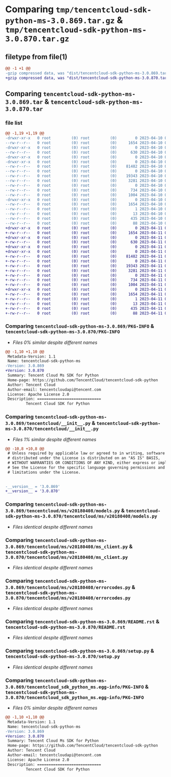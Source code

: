 # Comparing `tmp/tencentcloud-sdk-python-ms-3.0.869.tar.gz` & `tmp/tencentcloud-sdk-python-ms-3.0.870.tar.gz`

## filetype from file(1)

```diff
@@ -1 +1 @@
-gzip compressed data, was "dist/tencentcloud-sdk-python-ms-3.0.869.tar", last modified: Mon Apr 10 03:10:08 2023, max compression
+gzip compressed data, was "dist/tencentcloud-sdk-python-ms-3.0.870.tar", last modified: Tue Apr 11 03:43:41 2023, max compression
```

## Comparing `tencentcloud-sdk-python-ms-3.0.869.tar` & `tencentcloud-sdk-python-ms-3.0.870.tar`

### file list

```diff
@@ -1,19 +1,19 @@
-drwxr-xr-x   0 root         (0) root         (0)        0 2023-04-10 03:10:08.000000 tencentcloud-sdk-python-ms-3.0.869/
--rw-r--r--   0 root         (0) root         (0)     1654 2023-04-10 03:10:08.000000 tencentcloud-sdk-python-ms-3.0.869/PKG-INFO
-drwxr-xr-x   0 root         (0) root         (0)        0 2023-04-10 03:10:08.000000 tencentcloud-sdk-python-ms-3.0.869/tencentcloud/
--rw-r--r--   0 root         (0) root         (0)      630 2023-04-10 03:10:08.000000 tencentcloud-sdk-python-ms-3.0.869/tencentcloud/__init__.py
-drwxr-xr-x   0 root         (0) root         (0)        0 2023-04-10 03:10:08.000000 tencentcloud-sdk-python-ms-3.0.869/tencentcloud/ms/
-drwxr-xr-x   0 root         (0) root         (0)        0 2023-04-10 03:10:08.000000 tencentcloud-sdk-python-ms-3.0.869/tencentcloud/ms/v20180408/
--rw-r--r--   0 root         (0) root         (0)    81482 2023-04-10 03:10:08.000000 tencentcloud-sdk-python-ms-3.0.869/tencentcloud/ms/v20180408/models.py
--rw-r--r--   0 root         (0) root         (0)        0 2023-04-10 03:10:08.000000 tencentcloud-sdk-python-ms-3.0.869/tencentcloud/ms/v20180408/__init__.py
--rw-r--r--   0 root         (0) root         (0)    19343 2023-04-10 03:10:08.000000 tencentcloud-sdk-python-ms-3.0.869/tencentcloud/ms/v20180408/ms_client.py
--rw-r--r--   0 root         (0) root         (0)     3281 2023-04-10 03:10:08.000000 tencentcloud-sdk-python-ms-3.0.869/tencentcloud/ms/v20180408/errorcodes.py
--rw-r--r--   0 root         (0) root         (0)        0 2023-04-10 03:10:08.000000 tencentcloud-sdk-python-ms-3.0.869/tencentcloud/ms/__init__.py
--rw-r--r--   0 root         (0) root         (0)      734 2023-04-10 03:10:08.000000 tencentcloud-sdk-python-ms-3.0.869/README.rst
--rw-r--r--   0 root         (0) root         (0)     1004 2023-04-10 03:10:08.000000 tencentcloud-sdk-python-ms-3.0.869/setup.py
-drwxr-xr-x   0 root         (0) root         (0)        0 2023-04-10 03:10:08.000000 tencentcloud-sdk-python-ms-3.0.869/tencentcloud_sdk_python_ms.egg-info/
--rw-r--r--   0 root         (0) root         (0)     1654 2023-04-10 03:10:08.000000 tencentcloud-sdk-python-ms-3.0.869/tencentcloud_sdk_python_ms.egg-info/PKG-INFO
--rw-r--r--   0 root         (0) root         (0)        1 2023-04-10 03:10:08.000000 tencentcloud-sdk-python-ms-3.0.869/tencentcloud_sdk_python_ms.egg-info/dependency_links.txt
--rw-r--r--   0 root         (0) root         (0)       13 2023-04-10 03:10:08.000000 tencentcloud-sdk-python-ms-3.0.869/tencentcloud_sdk_python_ms.egg-info/top_level.txt
--rw-r--r--   0 root         (0) root         (0)      435 2023-04-10 03:10:08.000000 tencentcloud-sdk-python-ms-3.0.869/tencentcloud_sdk_python_ms.egg-info/SOURCES.txt
--rw-r--r--   0 root         (0) root         (0)       88 2023-04-10 03:10:08.000000 tencentcloud-sdk-python-ms-3.0.869/setup.cfg
+drwxr-xr-x   0 root         (0) root         (0)        0 2023-04-11 03:43:41.000000 tencentcloud-sdk-python-ms-3.0.870/
+-rw-r--r--   0 root         (0) root         (0)     1654 2023-04-11 03:43:41.000000 tencentcloud-sdk-python-ms-3.0.870/PKG-INFO
+drwxr-xr-x   0 root         (0) root         (0)        0 2023-04-11 03:43:41.000000 tencentcloud-sdk-python-ms-3.0.870/tencentcloud/
+-rw-r--r--   0 root         (0) root         (0)      630 2023-04-11 03:43:41.000000 tencentcloud-sdk-python-ms-3.0.870/tencentcloud/__init__.py
+drwxr-xr-x   0 root         (0) root         (0)        0 2023-04-11 03:43:41.000000 tencentcloud-sdk-python-ms-3.0.870/tencentcloud/ms/
+drwxr-xr-x   0 root         (0) root         (0)        0 2023-04-11 03:43:41.000000 tencentcloud-sdk-python-ms-3.0.870/tencentcloud/ms/v20180408/
+-rw-r--r--   0 root         (0) root         (0)    81482 2023-04-11 03:43:41.000000 tencentcloud-sdk-python-ms-3.0.870/tencentcloud/ms/v20180408/models.py
+-rw-r--r--   0 root         (0) root         (0)        0 2023-04-11 03:43:41.000000 tencentcloud-sdk-python-ms-3.0.870/tencentcloud/ms/v20180408/__init__.py
+-rw-r--r--   0 root         (0) root         (0)    19343 2023-04-11 03:43:41.000000 tencentcloud-sdk-python-ms-3.0.870/tencentcloud/ms/v20180408/ms_client.py
+-rw-r--r--   0 root         (0) root         (0)     3281 2023-04-11 03:43:41.000000 tencentcloud-sdk-python-ms-3.0.870/tencentcloud/ms/v20180408/errorcodes.py
+-rw-r--r--   0 root         (0) root         (0)        0 2023-04-11 03:43:41.000000 tencentcloud-sdk-python-ms-3.0.870/tencentcloud/ms/__init__.py
+-rw-r--r--   0 root         (0) root         (0)      734 2023-04-11 03:43:41.000000 tencentcloud-sdk-python-ms-3.0.870/README.rst
+-rw-r--r--   0 root         (0) root         (0)     1004 2023-04-11 03:43:41.000000 tencentcloud-sdk-python-ms-3.0.870/setup.py
+drwxr-xr-x   0 root         (0) root         (0)        0 2023-04-11 03:43:41.000000 tencentcloud-sdk-python-ms-3.0.870/tencentcloud_sdk_python_ms.egg-info/
+-rw-r--r--   0 root         (0) root         (0)     1654 2023-04-11 03:43:41.000000 tencentcloud-sdk-python-ms-3.0.870/tencentcloud_sdk_python_ms.egg-info/PKG-INFO
+-rw-r--r--   0 root         (0) root         (0)        1 2023-04-11 03:43:41.000000 tencentcloud-sdk-python-ms-3.0.870/tencentcloud_sdk_python_ms.egg-info/dependency_links.txt
+-rw-r--r--   0 root         (0) root         (0)       13 2023-04-11 03:43:41.000000 tencentcloud-sdk-python-ms-3.0.870/tencentcloud_sdk_python_ms.egg-info/top_level.txt
+-rw-r--r--   0 root         (0) root         (0)      435 2023-04-11 03:43:41.000000 tencentcloud-sdk-python-ms-3.0.870/tencentcloud_sdk_python_ms.egg-info/SOURCES.txt
+-rw-r--r--   0 root         (0) root         (0)       88 2023-04-11 03:43:41.000000 tencentcloud-sdk-python-ms-3.0.870/setup.cfg
```

### Comparing `tencentcloud-sdk-python-ms-3.0.869/PKG-INFO` & `tencentcloud-sdk-python-ms-3.0.870/PKG-INFO`

 * *Files 0% similar despite different names*

```diff
@@ -1,10 +1,10 @@
 Metadata-Version: 1.1
 Name: tencentcloud-sdk-python-ms
-Version: 3.0.869
+Version: 3.0.870
 Summary: Tencent Cloud Ms SDK for Python
 Home-page: https://github.com/TencentCloud/tencentcloud-sdk-python
 Author: Tencent Cloud
 Author-email: tencentcloudapi@tencent.com
 License: Apache License 2.0
 Description: ============================
         Tencent Cloud SDK for Python
```

### Comparing `tencentcloud-sdk-python-ms-3.0.869/tencentcloud/__init__.py` & `tencentcloud-sdk-python-ms-3.0.870/tencentcloud/__init__.py`

 * *Files 1% similar despite different names*

```diff
@@ -10,8 +10,8 @@
 # Unless required by applicable law or agreed to in writing, software
 # distributed under the License is distributed on an "AS IS" BASIS,
 # WITHOUT WARRANTIES OR CONDITIONS OF ANY KIND, either express or implied.
 # See the License for the specific language governing permissions and
 # limitations under the License.
 
 
-__version__ = '3.0.869'
+__version__ = '3.0.870'
```

### Comparing `tencentcloud-sdk-python-ms-3.0.869/tencentcloud/ms/v20180408/models.py` & `tencentcloud-sdk-python-ms-3.0.870/tencentcloud/ms/v20180408/models.py`

 * *Files identical despite different names*

### Comparing `tencentcloud-sdk-python-ms-3.0.869/tencentcloud/ms/v20180408/ms_client.py` & `tencentcloud-sdk-python-ms-3.0.870/tencentcloud/ms/v20180408/ms_client.py`

 * *Files identical despite different names*

### Comparing `tencentcloud-sdk-python-ms-3.0.869/tencentcloud/ms/v20180408/errorcodes.py` & `tencentcloud-sdk-python-ms-3.0.870/tencentcloud/ms/v20180408/errorcodes.py`

 * *Files identical despite different names*

### Comparing `tencentcloud-sdk-python-ms-3.0.869/README.rst` & `tencentcloud-sdk-python-ms-3.0.870/README.rst`

 * *Files identical despite different names*

### Comparing `tencentcloud-sdk-python-ms-3.0.869/setup.py` & `tencentcloud-sdk-python-ms-3.0.870/setup.py`

 * *Files identical despite different names*

### Comparing `tencentcloud-sdk-python-ms-3.0.869/tencentcloud_sdk_python_ms.egg-info/PKG-INFO` & `tencentcloud-sdk-python-ms-3.0.870/tencentcloud_sdk_python_ms.egg-info/PKG-INFO`

 * *Files 0% similar despite different names*

```diff
@@ -1,10 +1,10 @@
 Metadata-Version: 1.1
 Name: tencentcloud-sdk-python-ms
-Version: 3.0.869
+Version: 3.0.870
 Summary: Tencent Cloud Ms SDK for Python
 Home-page: https://github.com/TencentCloud/tencentcloud-sdk-python
 Author: Tencent Cloud
 Author-email: tencentcloudapi@tencent.com
 License: Apache License 2.0
 Description: ============================
         Tencent Cloud SDK for Python
```

